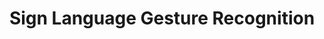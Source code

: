 ---
title: "Sign Language Gesture Recognition"
permalink: /docs/projects/signlanguage/
redirect_to:
  - https://docs.microsoft.com/azure/iot-hub/iot-hub-arduino-iot-devkit-az3166-get-started
excerpt: "Recognizing sign language symbols representing the alphabet using Custom Vision model."
header:
  overlay_image: /assets/images/signlanguage.jpg
  overlay_full: true
  teaser: /assets/images/signlanguage.jpg
difficulty: EASY
last_modified_at: 2019-09-13
---